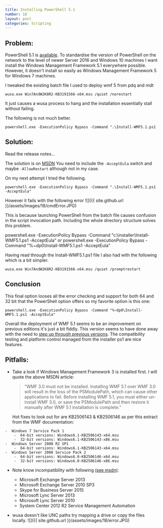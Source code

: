 ```yaml
---
title: Installing PowerShell 5.1
number: 18
layout: post
categories: Scripting
---
```


## Problem:
PowerShell 5.1 is [available](https://blogs.msdn.microsoft.com/powershell/2017/01/19/windows-management-framework-wmf-5-1-released/). To standardise the version of PowerShell on the network to the level of newer Server 2016 and Windows 10 machines I want install the Windows Management Framework 5.1 everywhere possible.  However, it doesn't install so easily as Windows Management Framework 5 for Windows 7 machines.

I tweaked the existing batch file I used to deploy wmf 5 from pdq and mdt

    wusa.exe Win7AndW2K8R2-KB3191566-x64.msu /quiet /norestart

It just causes a wusa process to hang and the installation essentially stall without failing.

The following is not much better.

    powershell.exe -ExecutionPolicy Bypass -Command ".\Install-WMF5.1.ps1

## Solution:
Read the release notes...

The solution is on [MSDN](https://msdn.microsoft.com/en-us/powershell/wmf/5.1/install-configure)
You need to include the `-AcceptEula` switch and maybe `-AllowRestart` although not in my case.

On my next attempt I tried the following.

    powershell.exe -ExecutionPolicy Bypass -Command ".\Install-WMF5.1.ps1 -AcceptEula"

However it fails with the following error
![]({{ site.github.url }}/assets/images/18/cmdError.JPG)

This is because launching PowerShell from the batch file causes confusion in the script invocation path.  Including the whole directory structure solves this problem.

   powershell.exe -ExecutionPolicy Bypass -Command "c:\installer\Install-WMF5.1.ps1 -AcceptEula"
   or
   powershell.exe -ExecutionPolicy Bypass -Command "%~dp0\Install-WMF5.1.ps1 -AcceptEula"

Having read through the Install-WMF5.1.ps1 file I also had with the following which is a bit simpler.

    wusa.exe Win7AndW2K8R2-KB3191566-x64.msu /quiet /promptrestart


## Conclusion
This final option looses all the error checking and support for both 64 and 32 bit that the PowerShell option offers so my favorite option is this one:

    powershell.exe -ExecutionPolicy Bypass -Command "%~dp0\Install-WMF5.1.ps1 -AcceptEula"


Overall the deployment of WMF 5.1 seems to be an improvement on previous editions it's just a bit fiddly.  This version seems to have done away with the need to [step up through previous versions](https://msdn.microsoft.com/en-us/powershell/wmf/5.0/requirements).  The compatibility testing and platform control managed from the installer ps1 are nice features.

## Pitfalls:
-  Take a look if Windows Management Framework 3 is installed first. I will quote the above MSDN article:
    > "WMF 3.0 must not be installed. Installing WMF 5.1 over WMF 3.0 will result in the loss of the PSModulePath, which can cause other applications to fail. Before installing WMF 5.1, you must either un-install WMF 3.0, or save the PSModulePath and then restore it manually after WMF 5.1 installation is complete."

    Hot fixes to look out for are KB2506143 & KB2506146 as per this extract from the WMF documentation:
>
    -  Windows 7 Service Pack 1
        -  64-bit versions: Windows6.1-KB2506143-x64.msu
        -  32-bit versions: Windows6.1-KB2506143-x86.msu
    -  Windows Server 2008 R2 SP1
        -  64-bit versions: Windows6.1-KB2506143-x64.msu
    -  Windows Server 2008 Service Pack 2
        -  64-bit versions: Windows6.0-KB2506146-x64.msu
        -  32-bit versions: Windows6.0-KB2506146-x86.msu

-  Note know incompatibility with following [(see msdn)](https://msdn.microsoft.com/en-us/powershell/wmf/5.1/productincompat):
   - Microsoft Exchange Server 2013
   - Microsoft Exchange Server 2010 SP3
   - Skype for Business Server 2015
   - Microsoft Lync Server 2013
   - Microsoft Lync Server 2010
   - System Center 2012 R2 Service Management Automation

-  wusa doesn't like UNC paths try mapping a drive or copy the files locally.
   ![]({{ site.github.url }}/assets/images/18/error.JPG)
